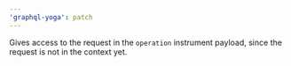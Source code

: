 ```yaml
---
'graphql-yoga': patch
---
```


Gives access to the request in the `operation` instrument payload, since the request is not in the
context yet.

